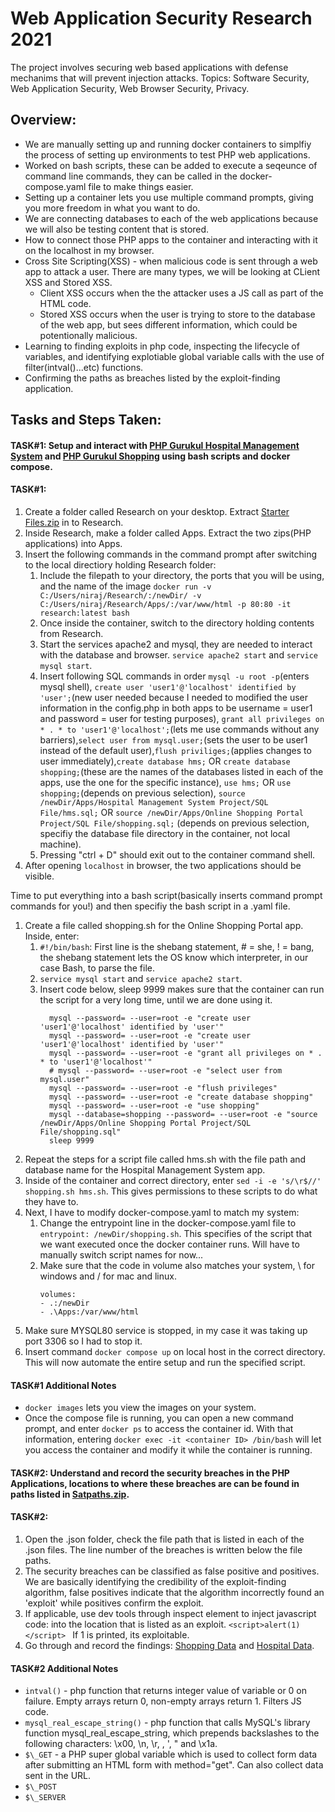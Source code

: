 # Web Application Security Research 2021
The project involves securing web based applications with defense mechanims that will prevent injection attacks. Topics: Software Security, Web Application Security, Web Browser Security, Privacy.

## Overview:
- We are manually setting up and running docker containers to simplfiy the process of setting up environments to test PHP web applications.
- Worked on bash scripts, these can be added to execute a seqeunce of command line commands, they can be called in the docker-compose.yaml file to make things easier.
- Setting up a container lets you use multiple command prompts, giving you more freedom in what you want to do.
- We are connecting databases to each of the web applications because we will also be testing content that is stored.
- How to connect those PHP apps to the container and interacting with it on the localhost in my browser.
- Cross Site Scripting(XSS) \- when malicious code is sent through a web app to attack a user. There are many types, we will be looking at CLient XSS and Stored XSS. 
    - Client XSS occurs when the the attacker uses a JS call as part of the HTML code. 
    - Stored XSS occurs when the user is trying to store to the database of the web app, but sees different information, which could be potentionally malicious.
- Learning to finding exploits in php code, inspecting the lifecycle of variables, and identifying explotiable global variable calls with the use of filter(intval()...etc) functions.
- Confirming the paths as breaches listed by the exploit-finding application.

## Tasks and Steps Taken:

#### TASK#1: Setup and interact with [**PHP Gurukul Hospital Management System**](https://phpgurukul.com/hospital-management-system-in-php/) and [**PHP Gurukul Shopping**](https://phpgurukul.com/shopping-portal-free-download/) using bash scripts and docker compose.

#### TASK#1:
1. Create a folder called Research on your desktop. Extract [Starter Files.zip](https://github.com/NirajSalunkhe/Research2021/files/6524173/Starter.Files.zip) in to Research.
2. Inside Research, make a folder called Apps. Extract the two zips(PHP applications) into Apps.
3. Insert the following commands in the command prompt after switching to the local directiory holding Research folder:
    1. Include the filepath to your directory, the ports that you will be using, and the name of the image `docker run -v C:/Users/niraj/Research/:/newDir/ -v C:/Users/niraj/Research/Apps/:/var/www/html -p 80:80 -it research:latest bash`
    2. Once inside the container, switch to the directory holding contents from Research.
    3. Start the services apache2 and mysql, they are needed to interact with the database and browser. `service apache2 start` and `service mysql start`.
    4. Insert following SQL commands in order `mysql -u root -p`(enters mysql shell), `create user 'user1'@'localhost' identified by 'user';`(new user needed because I needed to modified the user information in the config.php in both apps to be username = user1 and password = user for testing purposes), `grant all privileges on * . * to 'user1'@'localhost';`(lets me use commands without any barriers),`select user from mysql.user;`(sets the user to be user1 instead of the default user),`flush priviliges;`(applies changes to user immediately),`create database hms;` OR `create database shopping;`(these are the names of the databases listed in each of the apps, use the one for the specific instance), `use hms;` OR `use shopping;`(depends on previous selection), `source /newDir/Apps/Hospital Management System Project/SQL File/hms.sql;` OR 
`source /newDir/Apps/Online Shopping Portal Project/SQL File/shopping.sql;` (depends on previous selection, specifiy the database file directory in the container, not local machine).
    4. Pressing "ctrl + D" should exit out to the container command shell.
4. After opening `localhost` in browser, the two applications should be visible.

Time to put everything into a bash script(basically inserts command prompt commands for you!) and then specifiy the bash script in a .yaml file.
1. Create a file called shopping.sh for the Online Shopping Portal app. Inside, enter:
    1. `#!/bin/bash`: First line is the shebang statement, # = she, ! = bang, the shebang statement lets the OS know which interpreter, in our case Bash, to parse the file. 
    2. `service mysql start` and `service apache2 start`.
    3. Insert code below, sleep 9999 makes sure that the container can run the script for a very long time, until we are done using it.
       ```
         mysql --password= --user=root -e "create user 'user1'@'localhost' identified by 'user'" 
         mysql --password= --user=root -e "create user 'user1'@'localhost' identified by 'user'"
         mysql --password= --user=root -e "grant all privileges on * . * to 'user1'@'localhost'"
         # mysql --password= --user=root -e "select user from mysql.user" 
         mysql --password= --user=root -e "flush privileges"
         mysql --password= --user=root -e "create database shopping"
         mysql --password= --user=root -e "use shopping"
         mysql --database=shopping --password= --user=root -e "source /newDir/Apps/Online Shopping Portal Project/SQL File/shopping.sql" 
         sleep 9999
       ```
2. Repeat the steps for a script file called hms.sh with the file path and database name for the Hospital Management System app.
3. Inside of the container and correct directory, enter `sed -i -e 's/\r$//' shopping.sh hms.sh`. This gives permissions to these scripts to do what they have to.
4. Next, I have to modify docker-compose.yaml to match my system:
    1. Change the entrypoint line in the docker-compose.yaml file to `entrypoint: /newDir/shopping.sh`. This specifies of the script that we want executed once the docker container runs. Will have to manually switch script names for now...
    2. Make sure that the code in volume also matches your system, \ for windows and / for mac and linux.
        ``` 
        volumes:
        - .:/newDir
        - .\Apps:/var/www/html
        ``` 
5. Make sure MYSQL80 service is stopped, in my case it was taking up port 3306 so I had to stop it.
6. Insert command ```docker compose up``` on local host in the correct directory. This will now automate the entire setup and run the specified script.

#### TASK#1 Additional Notes ####
- `docker images` lets you view the images on your system.
- Once the compose file is running, you can open a new command prompt, and enter `docker ps` to access the container id. With that information, entering `docker exec -it <container ID> /bin/bash` will let you access the container and modify it while the container is running.

#### TASK#2: Understand and record the security breaches in the PHP Applications, locations to where these breaches are can be found in paths listed in [Satpaths.zip](https://github.com/NirajSalunkhe/Research2021/files/6542755/Satpaths.zip).

#### TASK#2:
1. Open the .json folder, check the file path that is listed in each of the .json files. The line number of the breaches is written below the file paths.
2. The security breaches can be classified as false positive and positives. We are basically identifying the credibility of the exploit-finding algorithm, false positives indicate that the algorithm incorrectly found an \'exploit\' while positives confirm the exploit.
3. If applicable, use dev tools through inspect element to inject javascript code:  into the location that is listed as an exploit. `<script>alert(1)</script>
` If 1 is printed, its exploitable.
4. Go through and record the findings: [Shopping Data](https://github.com/NirajSalunkhe/Research2021/files/6606273/Shopping.Satpath.Classifications.-.Sheet1.pdf) and [Hospital Data](https://github.com/NirajSalunkhe/Research2021/files/6606275/Hospital.Satpath.Classifications.-.Sheet1.pdf).

#### TASK#2 Additional Notes ####
- `intval()` - php function that returns integer value of variable or 0 on failure. Empty arrays return 0, non-empty arrays return 1. Filters JS code.
- `mysql_real_escape_string()` - php function that calls MySQL's library function mysql_real_escape_string, which prepends backslashes to the following characters: \x00, \n, \r, \, ', " and \x1a.
- `$\_GET` - a PHP super global variable which is used to collect form data after submitting an HTML form with method="get". Can also collect data sent in the URL.
- `$\_POST`
- `$\_SERVER`






